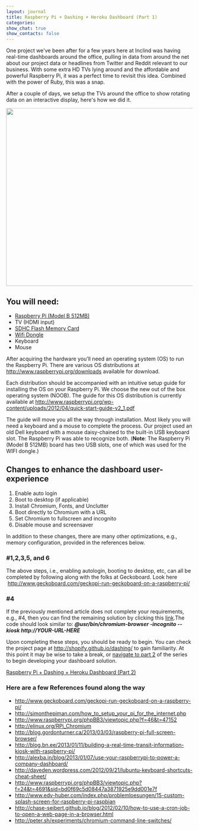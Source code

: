 ```yaml
---
layout: journal
title: Raspberry Pi + Dashing + Heroku Dashboard (Part 1)
categories: 
show_chat: true
show_contacts: false
---
```


<p dir="ltr">One project we&#39;ve been after for a few years here at Inclind was having real-time dashboards around the office, pulling in data from around the net about our project data or headlines from Twitter and Reddit relevant to our business. With some extra HD TVs lying around and the affordable and powerful Raspberry Pi, it was a perfect time to revisit this idea. Combined with the power of Ruby, this was a snap. <p dir="ltr">After a couple of days, we setup the TVs around the office to show rotating data on an interactive display, here&#39;s how we did it. <p dir="ltr" style="text-align: center;"><a href="/sites/default/files/dashboard.jpg" target="_blank"><img alt="" src="/sites/default/files/dashboard_0.jpg" style="width: 640px; height: 480px;" /></a> <h2 dir="ltr">You will need:</h2><ul dir="ltr"><li><a href="http://www.amazon.com/Raspberry-Pi-Model-Revision-512MB/dp/B009SQQF9C" target="_blank">Raspberry Pi (Model B 512MB)</a></li><li>TV (HDMI input)</li><li><a href="http://www.amazon.com/Transcend-Class-Flash-Memory-TS8GSDHC10E/dp/B003VNKNEG/ref=pd_bxgy_pc_img_z" target="_blank">SDHC Flash Memory Card</a></li><li><a href="http://www.amazon.com/Edimax-EW-7811Un-Wireless-Adapter-Wizard/dp/B003MTTJOY/ref=pd_bxgy_pc_img_y" target="_blank">Wifi Dongle</a></li><li>Keyboard</li><li>Mouse</li></ul><p dir="ltr">After acquiring the hardware you&rsquo;ll need an operating system (OS) to run the Raspberry Pi. There are various OS distributions at <a href="http://www.raspberrypi.org/downloads">http://www.raspberrypi.org/downloads</a> available for download. <p dir="ltr">Each distribution should be accompanied with an intuitive setup guide for installing the OS on your Raspberry Pi. We choose the new out of the box operating system (NOOB). The guide for this OS distribution is currently available at <a href="http://www.raspberrypi.org/wp-content/uploads/2012/04/quick-start-guide-v2_1.pdf">http://www.raspberrypi.org/wp-content/uploads/2012/04/quick-start-guide-v2_1.pdf</a> <p dir="ltr">The guide will move you all the way through installation. Most likely you will need a keyboard and a mouse to complete the process. Our project used an old Dell keyboard with a mouse daisy-chained to the built-in USB keyboard slot. The Raspberry Pi was able to recognize both. (<strong>Note</strong>: The Raspberry Pi (Model B 512MB) board has two USB slots, one of which was used for the WIFI dongle.) <h2 dir="ltr">Changes to enhance the dashboard user-experience</h2><ol dir="ltr"><li>Enable auto login</li><li>Boot to desktop (if applicable)</li><li>Install Chromium, Fonts, and Unclutter</li><li>Boot directly to Chromium with a URL</li><li>Set Chromium to fullscreen and incognito</li><li>Disable mouse and screensaver</li></ol><p dir="ltr">In addition to these changes, there are many other optimizations, e.g., memory configuration, provided in the references below. <h3 dir="ltr">#1,2,3,5, and 6</h3><p dir="ltr">The above steps, i.e., enabling autologin, booting to desktop, etc, can all be completed by following along with the folks at Geckoboard. Look here &nbsp;<a href="http://www.geckoboard.com/geckopi-run-geckoboard-on-a-raspberry-pi/">http://www.geckoboard.com/geckopi-run-geckoboard-on-a-raspberry-pi/</a> <h3 dir="ltr">#4</h3><p dir="ltr">If the previously mentioned article does not complete your requirements, e.g., #4, then you can find the remaining solution by clicking this&nbsp;<a href="http://blog.gordonturner.ca/2013/03/03/raspberry-pi-full-screen-browser/ ">link</a>.The code should look similar to: <em><strong>@usr/bin/chromium-browser -incognito --kiosk http://YOUR-URL-HERE</strong></em> <p dir="ltr">Upon completing these steps, you should be ready to begin. You can check the project page at <a href="http://shopify.github.io/dashing/">http://shopify.github.io/dashing/</a> to gain familiarity. At this point it may be wise to take a break, or <a href="http://www.inclind.com/journal/ruby-gem-raspberry-pi-dashing-framework-heroku-dashboard/raspberry-pi-dashing-heroku-dashboard-part-2/detail.htm">navigate to part 2</a> of the series to begin developing your dashboard solution. <p dir="ltr"><a href="http://www.inclind.com/journal/ruby-gem-raspberry-pi-dashing-framework-heroku-dashboard/raspberry-pi-dashingjs-heroku-dashboard-part-2/detail.htm">Raspberry Pi + Dashing + Heroku Dashboard (Part 2)</a> <h3 dir="ltr">Here are a few References found along the way</h3><ul dir="ltr"><li><a href="http://www.geckoboard.com/geckopi-run-geckoboard-on-a-raspberry-pi/">http://www.geckoboard.com/geckopi-run-geckoboard-on-a-raspberry-pi/</a></li><li><a href="http://simonthepiman.com/how_to_setup_your_pi_for_the_internet.php">http://simonthepiman.com/how_to_setup_your_pi_for_the_internet.php</a></li><li><a href="http://www.raspberrypi.org/phpBB3/viewtopic.php?f=46&amp;t=47152">http://www.raspberrypi.org/phpBB3/viewtopic.php?f=46&amp;t=47152</a></li><li><a href="http://elinux.org/RPi_Chromium">http://elinux.org/RPi_Chromium</a></li><li><a href="http://blog.gordonturner.ca/2013/03/03/raspberry-pi-full-screen-browser/">http://blog.gordonturner.ca/2013/03/03/raspberry-pi-full-screen-browser/</a></li><li><a href="http://blog.bn.ee/2013/01/11/building-a-real-time-transit-information-kiosk-with-raspberry-pi/">http://blog.bn.ee/2013/01/11/building-a-real-time-transit-information-kiosk-with-raspberry-pi/</a></li><li><a href="http://alexba.in/blog/2013/01/07/use-your-raspberrypi-to-power-a-company-dashboard/">http://alexba.in/blog/2013/01/07/use-your-raspberrypi-to-power-a-company-dashboard/</a></li><li><a href="http://daveden.wordpress.com/2012/09/21/lubuntu-keyboard-shortcuts-cheat-sheet/">http://daveden.wordpress.com/2012/09/21/lubuntu-keyboard-shortcuts-cheat-sheet/</a></li><li><a href="http://www.raspberrypi.org/phpBB3/viewtopic.php?f=24&amp;t=4691&amp;sid=bd0f69c5d08447a3871925e9dd001e7f">http://www.raspberrypi.org/phpBB3/viewtopic.php?f=24&amp;t=4691&amp;sid=bd0f69c5d08447a3871925e9dd001e7f</a></li><li><a href="http://www.edv-huber.com/index.php/problemloesungen/15-custom-splash-screen-for-raspberry-pi-raspbian">http://www.edv-huber.com/index.php/problemloesungen/15-custom-splash-screen-for-raspberry-pi-raspbian</a></li><li><a href="http://chase-seibert.github.io/blog/2012/02/10/how-to-use-a-cron-job-to-open-a-web-page-in-a-browser.html">http://chase-seibert.github.io/blog/2012/02/10/how-to-use-a-cron-job-to-open-a-web-page-in-a-browser.html</a></li><li><a href="http://peter.sh/experiments/chromium-command-line-switches/">http://peter.sh/experiments/chromium-command-line-switches/</a></li></ul><div>&nbsp;</div>